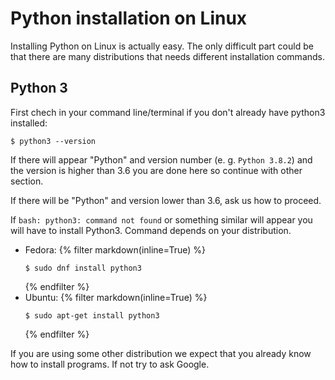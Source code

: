 # Python installation on Linux

Installing Python on Linux is actually easy.
The only difficult part could be that there are many distributions that
needs different installation commands.


## Python 3

First chech in your command line/terminal
if you don't already have python3 installed:

```console
$ python3 --version
```
If there will appear "Python" and version number (e. g. `Python 3.8.2`)
and the version is higher than 3.6 you are done here so continue with
other section.

If there will be "Python" and version lower than 3.6, ask us how to proceed.

If `bash: python3: command not found` or something similar will appear
you will have to install Python3.
Command depends on your distribution.


* Fedora:
  {% filter markdown(inline=True) %}
  ```console
  $ sudo dnf install python3
  ```
  {% endfilter %}
* Ubuntu:
  {% filter markdown(inline=True) %}
  ```console
  $ sudo apt-get install python3
  ```
  {% endfilter %}

If you are using some other distribution we expect that you already know
how to install programs. If not try to ask Google.
